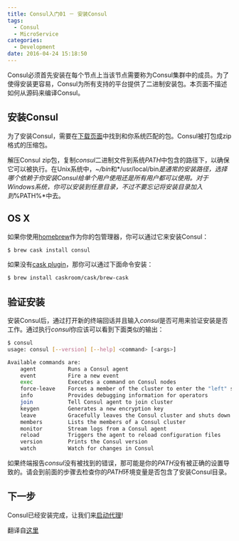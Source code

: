 ```yaml
---
title: Consul入门01 － 安装Consul
tags:
  - Consul
  - MicroService
categories:
  - Development
date: 2016-04-24 15:18:50
---
```


Consul必须首先安装在每个节点上当该节点需要称为Consul集群中的成员。为了使得安装更容易，Consul为所有支持的平台提供了二进制安装包。本页面不描述如何从源码来编译Consul。

## 安装Consul

为了安装Consul，需要在[下载页面](https://www.consul.io/downloads.html)中找到和你系统匹配的包。Consul被打包成zip格式的压缩包。

解压Consul zip包，复制*consul*二进制文件到系统*PATH*中包含的路径下，以确保它可以被执行。在Unix系统中，*~/bin*和*/usr/local/bin*是通常的安装路径，选择哪个依赖于你安装Consul给单个用户使用还是所有用户都可以使用。对于Windows系统，你可以安装到任意目录，不过不要忘记将安装目录加入到*%PATH%*中去。

<!-- more -->

## OS X

如果你使用[homebrew](http://brew.sh/#install)作为你的包管理器，你可以通过它来安装Consul：
```bash
$ brew cask install consul
```
如果没有[cask plugin](http://caskroom.io/)，那你可以通过下面命令安装：
```bash
$ brew install caskroom/cask/brew-cask
```

## 验证安装
安装Consul后，通过打开新的终端回话并且输入*consul*是否可用来验证安装是否工作。通过执行*consul*你应该可以看到下面类似的输出：
```bash
$ consul
usage: consul [--version] [--help] <command> [<args>]

Available commands are:
    agent          Runs a Consul agent
    event          Fire a new event
    exec           Executes a command on Consul nodes
    force-leave    Forces a member of the cluster to enter the "left" state
    info           Provides debugging information for operators
    join           Tell Consul agent to join cluster
    keygen         Generates a new encryption key
    leave          Gracefully leaves the Consul cluster and shuts down
    members        Lists the members of a Consul cluster
    monitor        Stream logs from a Consul agent
    reload         Triggers the agent to reload configuration files
    version        Prints the Consul version
    watch          Watch for changes in Consul
```
如果终端报告*consul*没有被找到的错误，那可能是你的*PATH*没有被正确的设置导致的。请会到前面的步骤去检查你的*PATH*环境变量是否包含了安装Consul目录。

## 下一步
Consul已经安装完成，让我们来[启动代理](/2016/04/25/Consul-Getting-Started-02-Run-The-Consul-Agent/)!

翻译自[这里](https://www.consul.io/intro/getting-started/install.html)
